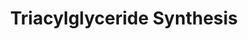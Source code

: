 ---
annotations:
- id: PW:0000736
  parent: classic metabolic pathway
  type: Pathway Ontology
  value: triacylglycerol biosynthetic pathway
- id: PW:0000002
  parent: classic metabolic pathway
  type: Pathway Ontology
  value: classic metabolic pathway
authors:
- MaintBot
- Egonw
- MirellaKalafati
description: ''
last-edited: 2019-09-17
organisms:
- Pan troglodytes
redirect_from:
- /index.php/Pathway:WP896
- /instance/WP896
revision: null
schema-jsonld:
- '@context': https://schema.org/
  '@id': https://wikipathways.github.io/pathways/WP896.html
  '@type': Dataset
  creator:
    '@type': Organization
    name: WikiPathways
  description: ''
  keywords:
  - AGPAT1
  - AGPAT2
  - AGPAT3
  - AGPAT4
  - AGPAT5
  - AGPS
  - AYR1
  - Acyl dihydroxyacetone phosphate
  - DGAT1
  - DGAT2
  - Diacylglycerol
  - Dihydroxyacetone phosphate
  - Fatty acyl CoA
  - GK
  - GK2
  - GNPAT
  - GPAM
  - GPD1
  - Glycerol
  - Glycerol-3-phosphate
  - LIPC
  - LIPE
  - LIPF
  - LPL
  - Lysophosphatidic acid
  - MOGAT1
  - MOGAT2
  - MOGAT3
  - Monoacylglycerol
  - PNPLA2
  - PPAP2A
  - PPAP2B
  - PPAP2C
  - Phosphatidic acid
  - Triacylglycerol
  license: CC0
  name: Triacylglyceride Synthesis
seo: CreativeWork
title: Triacylglyceride Synthesis
wpid: WP896
---